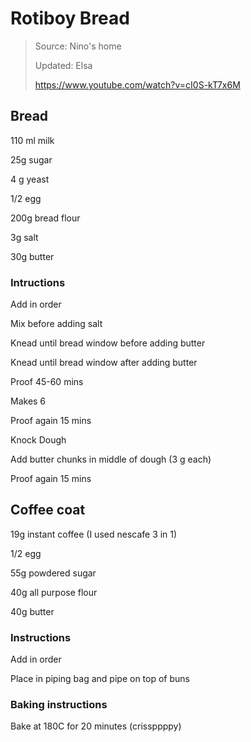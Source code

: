 # Rotiboy Bread

> Source: Nino's home
>
> Updated: Elsa
>
> https://www.youtube.com/watch?v=cI0S-kT7x6M

## Bread

110 ml milk 

25g sugar 

4 g yeast 

1/2 egg 

200g bread flour

3g salt

30g butter 



### Intructions

Add in order 

Mix before adding salt

Knead until bread window before adding butter 

Knead until bread window after adding butter 

Proof 45-60 mins 

Makes 6 

Proof again 15 mins 

Knock Dough 

Add butter chunks in middle of dough (3 g each) 

Proof again 15 mins 



## Coffee coat 

19g instant coffee (I used nescafe 3 in 1)

1/2 egg 

55g powdered sugar

40g all purpose flour 

40g butter 



### Instructions

Add in order 

Place in piping bag and pipe on top of buns 



### Baking instructions

Bake at 180C for 20 minutes (crissppppy)